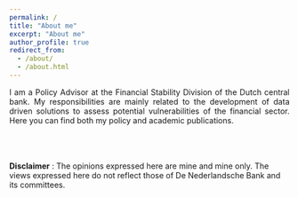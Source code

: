 ```yaml
---
permalink: /
title: "About me"
excerpt: "About me"
author_profile: true
redirect_from: 
  - /about/
  - /about.html
---
```


<div style="text-align: justify">  I am a Policy Advisor at the Financial Stability Division of the Dutch central bank. My responsibilities are mainly related to the development of data driven solutions to assess potential vulnerabilities of the financial sector. Here you can find both my policy and academic publications. </div>

\
\
\
__Disclaimer__ : The opinions expressed here are mine and mine only. The views expressed here do not reflect those of De Nederlandsche Bank and its committees.
